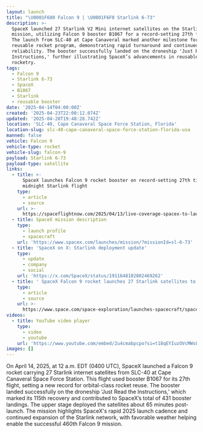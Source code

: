 ```yaml
---
layout: launch
title: "\U0001F680 Falcon 9 | \U0001F6F0 Starlink 6-73"
description: >-
  SpaceX launched 27 Starlink V2 Mini internet satellites on the Starlink 6-73
  mission, utilizing Falcon 9 booster B1067 for a record-setting 27th flight.
  The launch from SLC-40 at Cape Canaveral marked another milestone for SpaceX’s
  reusable rocket program, demonstrating rapid turnaround and continued
  reliability. The booster successfully landed on the droneship 'Just Read the
  Instructions,' further illustrating SpaceX’s advancements in reusable
  rocketry.
tags:
  - Falcon 9
  - Starlink 6-73
  - SpaceX
  - B1067
  - Starlink
  - reusable booster
date: '2025-04-14T04:00:00Z'
created: '2025-04-23T22:00:12.074Z'
updated: '2025-04-28T19:48:28.742Z'
location: 'SLC-40, Cape Canaveral Space Force Station, Florida'
location-slug: slc-40-cape-canaveral-space-force-station-florida-usa
manned: false
vehicle: Falcon 9
vehicle-type: rocket
vehicle-slug: falcon-9
payload: Starlink 6-73
payload-type: satellite
links:
  - title: >-
      SpaceX launches Falcon 9 rocket booster on record-setting 27th time on
      midnight Starlink flight
    type:
      - article
      - source
    url: >-
      https://spaceflightnow.com/2025/04/13/live-coverage-spacex-to-launch-27-starlink-satellites-on-falcon-9-rocket-from-cape-canaveral/
  - title: SpaceX mission description
    type:
      - launch profile
      - spacecraft
    url: 'https://www.spacex.com/launches/mission/?missionId=sl-6-73'
  - title: 'SpaceX on X: Starlink deployment update'
    type:
      - update
      - company
      - social
    url: 'https://x.com/SpaceX/status/1911648102802469262'
  - title: ' SpaceX Falcon 9 rocket launches 27 Starlink satellites to orbit on record-breaking 27th flight (video, photos) '
    type:
      - article
      - source
    url: >-
      https://www.space.com/space-exploration/launches-spacecraft/spacex-falcon-9-rocket-launches-27-starlink-satellites-to-orbit-on-record-breaking-27th-flight-photos
videos:
  - title: YouTube video player
    type:
      - video
      - youtube
    url: 'https://www.youtube.com/embed/2u4cmabpcpo?si=t18qEYIuzOVcMWsL'
images: []
---
```

On April 14, 2025, at 12 a.m. EDT (0400 UTC), SpaceX launched a Falcon 9 rocket carrying 27 Starlink internet satellites from SLC-40 at Cape Canaveral Space Force Station. This flight used booster B1067 for its 27th flight, setting a new record for orbital-class rocket reuse. The booster landed successfully on the droneship 'Just Read the Instructions,' which marked its 115th recovery and contributed to SpaceX’s total of 431 booster landings. The upper stage deployed the satellites about 65 minutes post-launch. The mission highlights SpaceX's rapid 2025 launch cadence and continued expansion of the Starlink network, with favorable weather helping enable the successful 460th Falcon 9 mission.
